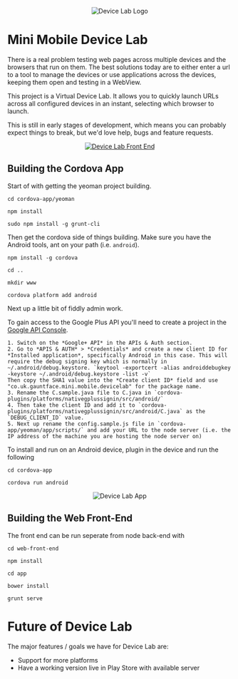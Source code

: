 <p align="center">
  <img src="http://i.imgur.com/ZT75eem.png" alt="Device Lab Logo"/>
</p>



Mini Mobile Device Lab
======================

There is a real problem testing web pages across multiple devices and the browsers that run on them. The best solutions today are to either enter a url to a tool to manage the devices or use applications across the devices, keeping them open and testing in a WebView.

This project is a Virtual Device Lab. It allows you to quickly launch URLs across all configured devices in an instant, selecting which browser to launch.

This is still in early stages of development, which means you can probably expect things to break, but we'd love help, bugs and feature requests.

<p align="center">
  <a href="http://youtu.be/DgwntGgosTQ">
  	<img src="http://i.imgur.com/8Pyoc1E.png" alt="Device Lab Front End"/>
  </a>
</p>

<!--Building the App Engine App
---------------------------

You'll need [Eclipse with the App Engine plugin](https://developers.google.com/appengine/docs/java/gettingstarted/installing) installed to run the server.

Sidenote: You have two options, create a new project and just copy the code OR attempt to import and handle any issues. I've actually found it easier to do the former, but here is some hints for the latter.

Open Eclipse and import the project `File > Import` and set the directory to `app-engine` which should display the `mini-device-lab` project as an option.

You may need to right click the src folder and go to `Build Path > Make Source Folder`. Then right click the war directory and go to `Build Path > Exclude`.

Right click the project heading and select properting, in the popup window select `Java Build Path > Output folder - Browse` and select `mini-device-lab/war/WEB-INF/classes`.

Right click the project and go to `Java Build Path > Add JARs > mini-device-lab > war > WEB_INF > lib` and select all the jar files except `app-engine-api-1.0-sdk-1.7.4.jar`. Then go to `Add Library > Google App Engine > Finish`. Then finall go to `Add Library > JRE System Library > Finish`.

You'll need to add a Google Cloud Messaging API key in `mini-device-lab > src > utils > C.java`, you can do this by following the instructions @ [here](http://developer.android.com/google/gcm/gs.html)

You'll need to make the local server accessible on your network so mobile devices can access it. To do this go to `Run > Run Configurations`, go to the arguments tab and add `--address=0.0.0.0 ` to the start of any existing text.

You can view the controller site @ [http://localhost:8888/front-end/](http://localhost:8888/front-end/)

You'll then want to configure the mobile app to use this server, so open config.js in `cordova-app/yeoman/app/scripts/config.js` and add your local IP address.

`var localIP = 'http://<your_ip_addr>:8888';`

<p align="center">
  <img src="http://i.imgur.com/gCvZhRL.png" alt="Device Lab Front End"/>
</p>-->

Building the Cordova App
------------------------

Start of with getting the yeoman project building.

`cd cordova-app/yeoman`

`npm install`

`sudo npm install -g grunt-cli`

Then get the cordova side of things building. Make sure you have the Android tools, ant on your path (i.e. `android`).

`npm install -g cordova`

`cd ..`

`mkdir www`

`cordova platform add android`

Next up a little bit of fiddly admin work.

To gain access to the Google Plus API you'll need to create a project in the [Google API Console](https://code.google.com/apis/console/).

    1. Switch on the *Google+ API* in the APIs & Auth section.
    2. Go to *APIS & AUTH* > *Credentials* and create a new client ID for *Installed application*, specifically Android in this case. This will require the debug signing key which is normally in ~/.android/debug.keystore. `keytool -exportcert -alias androiddebugkey -keystore ~/.android/debug.keystore -list -v`
    Then copy the SHA1 value into the *Create client ID* field and use "co.uk.gauntface.mini.mobile.devicelab" for the package name.
    3. Rename the C.sample.java file to C.java in `cordova-plugins/platforms/nativegplussignin/src/android/`
	4. Then take the client ID and add it to `cordova-plugins/platforms/nativegplussignin/src/android/C.java` as the  `DEBUG_CLIENT_ID` value.
	5. Next up rename the config.sample.js file in `cordova-app/yeoman/app/scripts/` and add your URL to the node server (i.e. the IP address of the machine you are hosting the node server on)

To install and run on an Android device, plugin in the device and run the following

`cd cordova-app`

`cordova run android`

<p align="center">
  <img src="http://i.imgur.com/uKCv5d1.png" alt="Device Lab App"/>
</p>

Building the Web Front-End
---------------------------

The front end can be run seperate from node back-end with

`cd web-front-end`

`npm install`

`cd app`

`bower install`

`grunt serve`


Future of Device Lab
=====================

The major features / goals we have for Device Lab are:
- Support for more platforms
- Have a working version live in Play Store with available server
